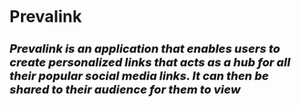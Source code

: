 # Prevalink

<h6 style="font-size: 20px; font-weight: 800;">
    Prevalink is an application that enables users to create personalized links that acts as a hub for all their popular social media links. It can then be shared to their audience for them to view
</h6>
